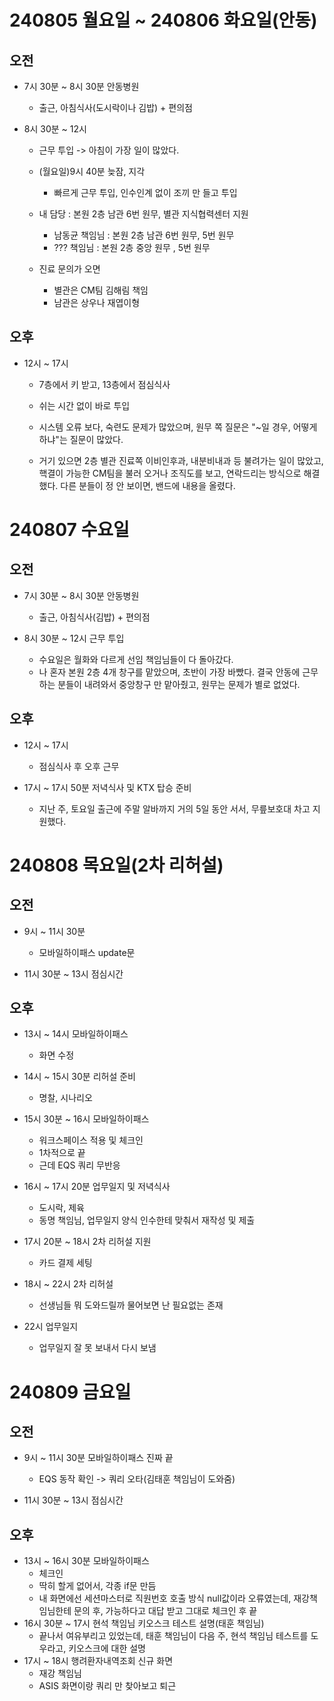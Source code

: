 # 240805 월요일 ~ 240806 화요일(안동)
## 오전
- 7시 30분 ~ 8시 30분 안동병원
    - 출근, 아침식사(도시락이나 김밥) + 편의점

- 8시 30분 ~ 12시
    - 근무 투입 -> 아침이 가장 일이 많았다.

    - (월요일)9시 40분 늦잠, 지각
        - 빠르게 근무 투입, 인수인계 없이 조끼 만 들고 투입
    
    - 내 담당 : 본원 2층 남관 6번 원무, 별관 지식협력센터 지원
        - 남동균 책임님 : 본원 2층 남관 6번 원무, 5번 원무
        - ??? 책임님 : 본원 2층 중앙 원무 , 5번 원무

    - 진료 문의가 오면
        - 별관은 CM팀 김해림 책임
        - 남관은 상우나 재엽이형
## 오후
- 12시 ~ 17시 
    - 7층에서 키 받고, 13층에서 점심식사
    - 쉬는 시간 없이 바로 투입 

    - 시스템 오류 보다, 숙련도 문제가 많았으며, 원무 쪽 질문은 "~일 경우, 어떻게 하냐"는 질문이 많았다. 
    - 거기 있으면 2층 별관 진료쪽 이비인후과, 내분비내과 등 불려가는 일이 많았고, 핵결이 가능한 CM팀을 불러 오거나 조직도를 보고, 연락드리는 방식으로 해결했다. 다른 분들이 정 안 보이면, 밴드에 내용을 올렸다.



# 240807 수요일
## 오전
- 7시 30분 ~ 8시 30분 안동병원
    - 출근, 아침식사(김밥) + 편의점

- 8시 30분 ~ 12시 근무 투입
    - 수요일은 월화와 다르게 선임 책임님들이 다 돌아갔다.
    - 나 혼자 본원 2층 4개 창구를 맡았으며, 초반이 가장 바빴다. 결국 안동에 근무하는 분들이 내려와서 중앙창구 만 맡아줬고, 원무는 문제가 별로 없었다.


## 오후
- 12시 ~ 17시 
    - 점심식사 후 오후 근무

- 17시 ~ 17시 50분 저녁식사 및 KTX 탑승 준비
    - 지난 주, 토요일 출근에 주말 알바까지 거의 5일 동안 서서, 무릎보호대 차고 지원했다.

# 240808 목요일(2차 리허설)
## 오전
- 9시 ~ 11시 30분
    - 모바일하이패스 update문

- 11시 30분 ~ 13시 점심시간
## 오후
- 13시 ~ 14시 모바일하이패스
    - 화면 수정

- 14시 ~ 15시 30분 리허설 준비
    - 명찰, 시나리오

- 15시 30분 ~ 16시 모바일하이패스
    - 워크스페이스 적용 및 체크인
    - 1차적으로 끝
    - 근데 EQS 쿼리 무반응
- 16시 ~ 17시 20분 업무일지 및 저녁식사
    - 도시락, 제육
    - 동명 책임님, 업무일지 양식 인수한테 맞춰서 재작성 및 제출
- 17시 20분 ~ 18시 2차 리허설 지원
    - 카드 결제 세팅

- 18시 ~ 22시 2차 리허설
    - 선생님들 뭐 도와드릴까 물어보면 난 필요없는 존재

- 22시 업무일지
    - 업무일지 잘 못 보내서 다시 보냄

# 240809 금요일
## 오전
- 9시 ~ 11시 30분 모바일하이패스 진짜 끝
    - EQS 동작 확인 -> 쿼리 오타(김태훈 책임님이 도와줌)

- 11시 30분 ~ 13시 점심시간
## 오후
- 13시 ~ 16시 30분 모바일하이패스
    - 체크인
    - 딱히 할게 없어서, 각종 if문 만듬
    - 내 화면에선 세션마스터로 직원번호 호출 방식 null값이라 오류였는데, 재강책임님한테 문의 후, 가능하다고 대답 받고 그대로 체크인 후 끝
- 16시 30분 ~ 17시 현석 책임님 키오스크 테스트 설명(태훈 책임님)
    - 끝나서 여유부리고 있었는데, 태훈 책임님이 다음 주, 현석 책임님 테스트를 도우라고, 키오스크에 대한 설명
- 17시 ~ 18시 행려환자내역조회 신규 화면
    - 재강 책임님
    - ASIS 화면이랑 쿼리 만 찾아보고 퇴근